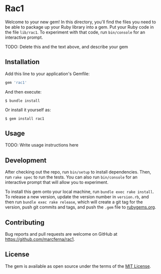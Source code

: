 # Rac1

Welcome to your new gem! In this directory, you'll find the files you need to be able to package up your Ruby library into a gem. Put your Ruby code in the file `lib/rac1`. To experiment with that code, run `bin/console` for an interactive prompt.

TODO: Delete this and the text above, and describe your gem

## Installation

Add this line to your application's Gemfile:

```ruby
gem 'rac1'
```

And then execute:

    $ bundle install

Or install it yourself as:

    $ gem install rac1

## Usage

TODO: Write usage instructions here

## Development

After checking out the repo, run `bin/setup` to install dependencies. Then, run `rake spec` to run the tests. You can also run `bin/console` for an interactive prompt that will allow you to experiment.

To install this gem onto your local machine, run `bundle exec rake install`. To release a new version, update the version number in `version.rb`, and then run `bundle exec rake release`, which will create a git tag for the version, push git commits and tags, and push the `.gem` file to [rubygems.org](https://rubygems.org).

## Contributing

Bug reports and pull requests are welcome on GitHub at https://github.com/marcferna/rac1.


## License

The gem is available as open source under the terms of the [MIT License](https://opensource.org/licenses/MIT).
